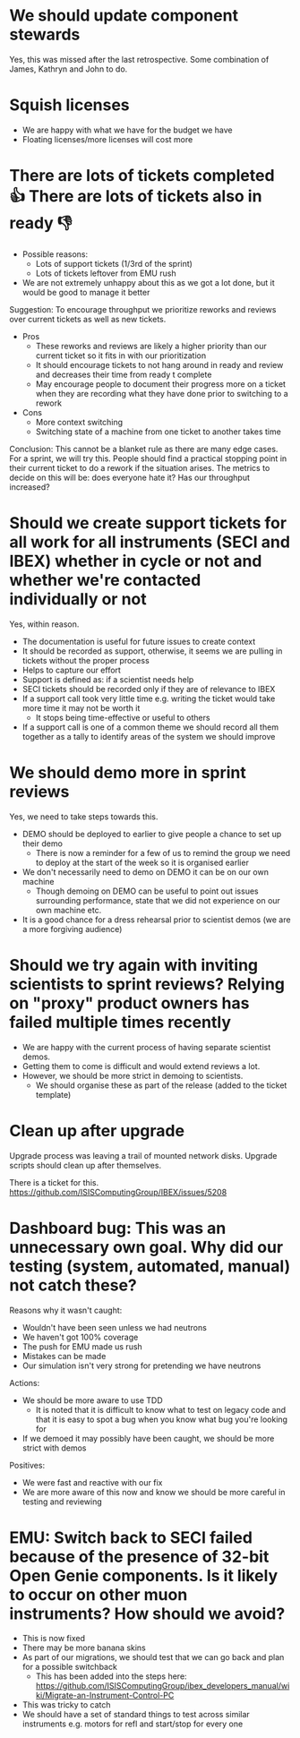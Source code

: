 # We should update component stewards

Yes, this was missed after the last retrospective. Some combination of James, Kathryn and John to do.

# Squish licenses

- We are happy with what we have for the budget we have
- Floating licenses/more licenses will cost more

# There are lots of tickets completed 👍 There are lots of tickets also in ready 👎 

- Possible reasons:
   - Lots of support tickets (1/3rd of the sprint)
   - Lots of tickets leftover from EMU rush
- We are not extremely unhappy about this as we got a lot done, but it would be good to manage it better

Suggestion: To encourage throughput we prioritize reworks and reviews over current tickets as well as new tickets. 

- Pros
   - These reworks and reviews are likely a higher priority than our current ticket so it fits in with our prioritization
   - It should encourage tickets to not hang around in ready and review and decreases their time from ready t complete
   - May encourage people to document their progress more on a ticket when they are recording what they have done prior to switching to a rework
- Cons
   - More context switching
   - Switching state of a machine from one ticket to another takes time

Conclusion: This cannot be a blanket rule as there are many edge cases. For a sprint, we will try this. People should find a practical stopping point in their current ticket to do a rework if the situation arises. The metrics to decide on this will be: does everyone hate it? Has our throughput increased?

# Should we create support tickets for all work for all instruments (SECI and IBEX) whether in cycle or not and whether we're contacted individually or not

Yes, within reason.

- The documentation is useful for future issues to create context
- It should be recorded as support, otherwise, it seems we are pulling in tickets without the proper process
- Helps to capture our effort
- Support is defined as: if a scientist needs help
- SECI tickets should be recorded only if they are of relevance to IBEX
- If a support call took very little time e.g. writing the ticket would take more time it may not be worth it
   - It stops being time-effective or useful to others
- If a support call is one of a common theme we should record all them together as a tally to identify areas of the system we should improve

# We should demo more in sprint reviews

Yes, we need to take steps towards this.

- DEMO should be deployed to earlier to give people a chance to set up their demo
   - There is now a reminder for a few of us to remind the group we need to deploy at the start of the week so it is organised earlier
- We don't necessarily need to demo on DEMO it can be on our own machine
   - Though demoing on DEMO can be useful to point out issues surrounding performance, state that we did not experience on our own machine etc.
- It is a good chance for a dress rehearsal prior to scientist demos (we are a more forgiving audience)

# Should we try again with inviting scientists to sprint reviews? Relying on "proxy" product owners has failed multiple times recently

- We are happy with the current process of having separate scientist demos.
- Getting them to come is difficult and would extend reviews a lot.
- However, we should be more strict in demoing to scientists.
   - We should organise these as part of the release (added to the ticket template)

# Clean up after upgrade

Upgrade process was leaving a trail of mounted network disks. Upgrade scripts should clean up after themselves.

There is a ticket for this. https://github.com/ISISComputingGroup/IBEX/issues/5208

# Dashboard bug: This was an unnecessary own goal. Why did our testing (system, automated, manual) not catch these?

Reasons why it wasn't caught:
- Wouldn't have been seen unless we had neutrons 
- We haven't got 100% coverage
- The push for EMU made us rush
- Mistakes can be made
- Our simulation isn't very strong for pretending we have neutrons

Actions:
- We should be more aware to use TDD 
   - It is noted that it is difficult to know what to test on legacy code and that it is easy to spot a bug when you know what bug you're looking for
- If we demoed it may possibly have been caught, we should be more strict with demos

Positives:
- We were fast and reactive with our fix
- We are more aware of this now and know we should be more careful in testing and reviewing

# EMU: Switch back to SECI failed because of the presence of 32-bit Open Genie components. Is it likely to occur on other muon instruments? How should we avoid?

- This is now fixed
- There may be more banana skins
- As part of our migrations, we should test that we can go back and plan for a possible switchback
   - This has been added into the steps here: https://github.com/ISISComputingGroup/ibex_developers_manual/wiki/Migrate-an-Instrument-Control-PC
- This was tricky to catch
- We should have a set of standard things to test across similar instruments e.g. motors for refl and start/stop for every one




